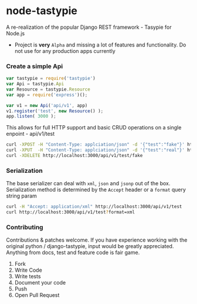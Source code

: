 node-tastypie
=============

A re-realization of the popular Django REST framework - Tasypie for Node.js

* Project is **very** `Alpha` and missing a lot of features and functionality. Do not use for any production apps currently

### Create a simple Api

```js
var tastypie = require('tastypie')
var Api = tastypie.Api
var Resource = tastypie.Resource
var app = require('express')();

var v1 = new Api('api/v1', app)
v1.register('test', new Resource() );
app.listen( 3000 );
```

This allows for full HTTP support and basic CRUD operations on a single enpoint - api/v1/test

```sh
curl -XPOST -H "Content-Type: applciation/json" -d '{"test":"fake"}' http://localhost:3000/api/v1/test
curl -XPUT  -H "Content-Type: applciation/json" -d '{"test":"real"}' http://localhost:3000/api/v1/test
curl -XDELETE http://localhost:3000/api/v1/test/fake
```

### Serialization
The base serializer can deal with `xml`, `json` and `jsonp` out of the box. Serialization method is determined by the `Accept` header or a `format` query string param

```sh
curl -H "Accept: application/xml" http://localhost:3000/api/v1/test
curl http://localhost:3000/api/v1/test?format=xml
```

### Contributing

Contributions & patches welcome. If you have experience working with the original python / django-tastypie,  input would be greatly appreciated. Anything from docs, test and feature code is fair game.

1. Fork
2. Write Code
3. Write tests
4. Document your code
6. Push
7. Open Pull Request
